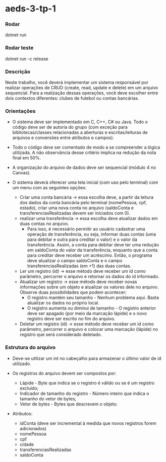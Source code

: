 # aeds-3-tp-1

### Rodar

dotnet run

### Rodar teste

dotnet run -c release

### Descrição

Neste trabalho, você deverá implementar um sistema responsável por realizar operações de
CRUD (create, read, update e delete) em um arquivo sequencial. Para a realização dessas
operações, você deve escolher entre dois contextos diferentes: clubes de futebol ou contas
bancárias.

### Orientações

* O sistema deve ser implementado em C, C++, C# ou Java. Todo o código deve ser de autoria
do grupo (com exceção para bibliotecas/classes relacionadas a aberturas e escritas/leituras
de arquivos e conversões entre atributos e campos).

* Todo o código deve ser comentado de modo a se compreender a lógica utilizada. A não
observância desse critério implica na redução da nota final em 50%.

* A organização do arquivo de dados deve ser sequencial (módulo 4 no Canvas).

* O sistema deverá oferecer uma tela inicial (com uso pelo terminal) com um menu com as
seguintes opções:

  + Criar uma conta bancária -> essa escolha deve, a partir da leitura dos dados da
conta bancária pelo terminal (nomePessoa, cpf, estado), criar uma nova conta
no arquivo (saldoConta e transferenciasRealizadas devem ser iniciados com 0).
  + realizar uma transferência -> essa escolha deve atualizar dados em duas contas
no arquivo.
    - Para isso, é necessário permitir ao usuário cadastrar uma operação de transferência, ou seja, informar duas contas (uma para debitar e outra para creditar o valor) e o valor da transferência. Assim, a conta para debitar deve ter uma redução em saldoConta do valor da transferência, enquanto que a conta para creditar deve receber um acréscimo. Então, o programa deve atualizar o campo saldoConta e o campo transferenciasRealizadas (em +1) das duas contas.
  + Ler um registro (id) -> esse método deve receber um id como parâmetro, 
percorrer o arquivo e retornar os dados do id informado.
  + Atualizar um registro -> esse método deve receber novas informações sobre um
objeto e atualizar os valores dele no arquivo. Observe duas possibilidades que
podem acontecer:
    - O registro mantém seu tamanho - Nenhum problema aqui. Basta atualizar
os dados no próprio local.
    - O registro aumenta ou diminui de tamanho - O registro anterior deve ser
apagado (por meio da marcação lápide) e o novo registro deve ser escrito
no fim do arquivo.
  + Deletar um registro (id) -> esse método deve receber um id como parâmetro, 
percorrer o arquivo e colocar uma marcação (lápide) no registro que será
considerado deletado.

### Estrutura do arquivo

* Deve-se utilizar um int no cabeçalho para armazenar o último valor de id utilizado.
* Os registros do arquivo devem ser compostos por:
  
  + Lápide - Byte que indica se o registro é válido ou se é um registro excluído; 
  + Indicador de tamanho do registro - Número inteiro que indica o tamanho do vetor
de bytes; 
  + Vetor de bytes - Bytes que descrevem o objeto.
* Atributos:

  + idConta (deve ser incremental à medida que novos registros forem adicionados)
  + nomePessoa
  + cpf
  + cidade
  + transferenciasRealizadas
  + saldoConta
